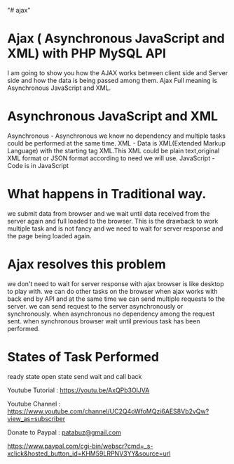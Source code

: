 "# ajax" 

Ajax ( Asynchronous JavaScript and XML) with PHP MySQL API
==========================================================

I am going to show you how the AJAX works between client  side and Server side 
and how the data 
is being passed among them.
Ajax Full meaning is Asynchronous JavaScript and XML.

Asynchronous JavaScript and XML
==================================
Asynchronous - Asynchronous we know no dependency and multiple tasks could be performed at the same time.
XML        - Data is XML(Extended Markup Language) with the starting tag XML.This XML  could be plain text,original XML format or JSON format according to need we will use.
JavaScript - Code is in JavaScript

What happens in Traditional way.
=========================================
we submit data from browser and we wait until data received from the server again and full loaded to the browser.
This is the drawback to work multiple task and is not fancy and we need to wait for server 
response and the page being loaded again.

Ajax resolves this problem
=============================================
we don't need to wait for server response 
with ajax browser is like desktop to play with.
we can do other tasks on the browser when ajax works 
with back end by API and 
at the same time we can send multiple requests to the server.
we can send request to the server asynchronously or synchronously.
when asynchronous no dependency among the request sent.
when synchronous browser wait until previous task has been performed.

States of Task Performed
========================================
ready state
open state
send 
wait and call back


Youtube Tutorial : https://youtu.be/AxQPb3OlJVA

Youtube Channel : https://www.youtube.com/channel/UC2Q4oWfoMQzi6AES8Vb2vQw?view_as=subscriber

Donate to Paypal : patabuz@gmail.com

https://www.paypal.com/cgi-bin/webscr?cmd=_s-xclick&hosted_button_id=KHM59LRPNV3YY&source=url
